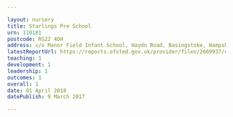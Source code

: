 ```yaml
---

layout: nursery
title: Starlings Pre School
urn: 110181
postcode: RG22 4DH
address: c/o Manor Field Infant School, Haydn Road, Basingstoke, Hampshire, RG22 4DH
latestReportUrl: https://reports.ofsted.gov.uk/provider/files/2669937/urn/110181.pdf
teaching: 1
development: 1
leadership: 1
outcomes: 1
overall: 1
date: 01 April 2018 
datePublish: 9 March 2017

---
```

